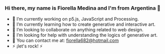 ### Hi there, my name is Fiorella Medina and I'm from Argentina 👋

- 🔭 I’m currently working on p5.js, JavaScript and Processing.
- 🌱 I’m currently learning how to create generative and interactive art.
- 👯 I’m looking to collaborate on anything related to web design.
- 🤔 I’m looking for help with understanding the logics of generative art.
- 💬 You can contact me at: fiorella682@hotmail.com
- ⚡ ¡let's rock! ⚡
